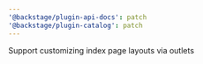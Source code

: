 ```yaml
---
'@backstage/plugin-api-docs': patch
'@backstage/plugin-catalog': patch
---
```


Support customizing index page layouts via outlets
